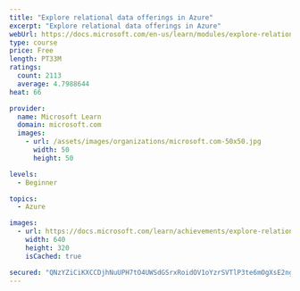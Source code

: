 ```yaml
---
title: "Explore relational data offerings in Azure"
excerpt: "Explore relational data offerings in Azure"
webUrl: https://docs.microsoft.com/en-us/learn/modules/explore-relational-data-offerings/
type: course
price: Free
length: PT33M
ratings:
  count: 2113
  average: 4.7988644
heat: 66

provider:
  name: Microsoft Learn
  domain: microsoft.com
  images:
    - url: /assets/images/organizations/microsoft.com-50x50.jpg
      width: 50
      height: 50

levels:
  - Beginner

topics:
  - Azure

images:
  - url: https://docs.microsoft.com/learn/achievements/explore-relational-data-offerings-azure-social.png
    width: 640
    height: 320
    isCached: true

secured: "QNzYZiCiKXCCDjhNuUPH7tO4UWSdGSrxRoidOV1oYzrSVTlP3te6mOgXsE2ngGF0vXsFkPXFUUka0gvv1e7eAT3JEvngeAb0v9CGvlU9yc8z46H0E5dlIEbk/1k7dLeU+emVTxNOFrEJFQpWTlkAeNa2cL09B5uDWlqDAoXahF67XcnhzoendEcBmILFGbR1c+x+i4QwSCfROR8iom1rHSr/yUFAIiiiJgEbg8b8G++9YKWjeLuUfEyPauzj0txszFWne6UqHN26D51c6BflBmX1cxzsjmZoULhWk3Oa8YVf34/d8g72svaV6gtjaRl/42TeXYTP1yOCyE35GR5oJqcnYcxW+aVel1o0kmr/9GCzq5FiusJAml9e6vzPv+5lRiM3VfVUhfOuZtVMPSQuHBjqdcWKHzZriYVyFJ8x4RA=;E/EdZoPl+VlCu/t7pkF3kg=="
---
```


